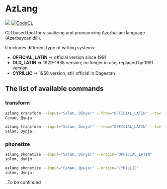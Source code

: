 # AzLang

[![](https://img.shields.io/static/v1?label=Sponsor&message=%E2%9D%A4&logo=GitHub&color=%23fe8e86)](https://github.com/sponsors/eminmuhammadi)
[![CodeQL](https://github.com/eminmuhammadi/azlang/actions/workflows/codeql-analysis.yml/badge.svg)](https://github.com/eminmuhammadi/azlang/actions/workflows/codeql-analysis.yml)

CLI based tool for visualizing and pronouncing Azerbaijani language (Azərbaycan dili).

It includes different type of writing systems:

- **OFFICIAL_LATIN** => official version since 1991
- **OLD_LATIN** => 1929-1938 version; no longer in use; replaced by 1991 version
- **CYRILLIC** => 1958 version, still official in Dagestan

## The list of available commands

### transform

```bash
azlang transform --input="Salam, Dünya!" --from="OFFICIAL_LATIN" --to="CYRILLIC"
Салам, Дүнја!
```

```bash
azlang transform --input="Salam, Dünya!" --from="OFFICIAL_LATIN" --to="OLD_LATIN"
Salam, Dynja!
```

### phonetize
```bash
azlang phonetize --input="Salam, Dünya!" --origin="OFFICIAL_LATIN"
sɑlɑm, dynjɑ!
```

```bash
azlang phonetize --input="Салам, Дүнја!" --origin="CYRILLIC"
sɑlɑm, dynjɑ!
```

..To be continued
